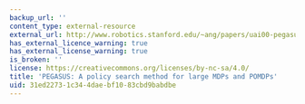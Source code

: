 ```yaml
---
backup_url: ''
content_type: external-resource
external_url: http://www.robotics.stanford.edu/~ang/papers/uai00-pegasus.pdf
has_external_licence_warning: true
has_external_license_warning: true
is_broken: ''
license: https://creativecommons.org/licenses/by-nc-sa/4.0/
title: 'PEGASUS: A policy search method for large MDPs and POMDPs'
uid: 31ed2273-1c34-4dae-bf10-83cbd9babdbe
---
```

